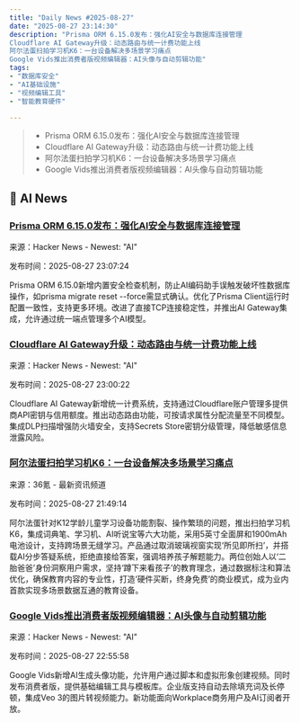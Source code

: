 ```yaml
---
title: "Daily News #2025-08-27"
date: "2025-08-27 23:14:30"
description: "Prisma ORM 6.15.0发布：强化AI安全与数据库连接管理
Cloudflare AI Gateway升级：动态路由与统一计费功能上线
阿尔法蛋扫拍学习机K6：一台设备解决多场景学习痛点
Google Vids推出消费者版视频编辑器：AI头像与自动剪辑功能"
tags: 
- "数据库安全"
- "AI基础设施"
- "视频编辑工具"
- "智能教育硬件"

---
```


> - Prisma ORM 6.15.0发布：强化AI安全与数据库连接管理
> - Cloudflare AI Gateway升级：动态路由与统一计费功能上线
> - 阿尔法蛋扫拍学习机K6：一台设备解决多场景学习痛点
> - Google Vids推出消费者版视频编辑器：AI头像与自动剪辑功能

## 🤖 AI News

### [Prisma ORM 6.15.0发布：强化AI安全与数据库连接管理](https://github.com/prisma/prisma/releases/tag/6.15.0)

来源：Hacker News - Newest: "AI"

发布时间：2025-08-27 23:07:24

Prisma ORM 6.15.0新增内置安全检查机制，防止AI编码助手误触发破坏性数据库操作，如prisma migrate reset --force需显式确认。优化了Prisma Client运行时配置一致性，支持更多环境。改进了直接TCP连接稳定性，并推出AI Gateway集成，允许通过统一端点管理多个AI模型。

### [Cloudflare AI Gateway升级：动态路由与统一计费功能上线](https://blog.cloudflare.com/ai-gateway-aug-2025-refresh/)

来源：Hacker News - Newest: "AI"

发布时间：2025-08-27 23:00:22

Cloudflare AI Gateway新增统一计费系统，支持通过Cloudflare账户管理多提供商API密钥与信用额度。推出动态路由功能，可按请求属性分配流量至不同模型。集成DLP扫描增强防火墙安全，支持Secrets Store密钥分级管理，降低敏感信息泄露风险。

### [阿尔法蛋扫拍学习机K6：一台设备解决多场景学习痛点](https://www.36kr.com/p/3440896060167557)

来源：36氪 - 最新资讯频道

发布时间：2025-08-27 21:49:14

阿尔法蛋针对K12学龄儿童学习设备功能割裂、操作繁琐的问题，推出扫拍学习机K6，集成词典笔、学习机、AI听说宝等六大功能，采用5英寸全面屏和1900mAh电池设计，支持跨场景无缝学习。产品通过取消玻璃视窗实现‘所见即所扫’，并搭载AI分步答疑系统，拒绝直接给答案，强调培养孩子解题能力。两位创始人以‘二胎爸爸’身份洞察用户需求，坚持‘蹲下来看孩子’的教育理念，通过数据标注和算法优化，确保教育内容的专业性，打造‘硬件买断，终身免费’的商业模式，成为业内首款实现多场景数据互通的教育设备。

### [Google Vids推出消费者版视频编辑器：AI头像与自动剪辑功能](https://techcrunch.com/2025/08/27/google-vids-adds-ai-avatars-to-its-video-editor-and-launches-a-consumer-version/)

来源：Hacker News - Newest: "AI"

发布时间：2025-08-27 22:55:58

Google Vids新增AI生成头像功能，允许用户通过脚本和虚拟形象创建视频。同时发布消费者版，提供基础编辑工具与模板库。企业版支持自动去除填充词及长停顿，集成Veo 3的图片转视频能力。新功能面向Workplace商务用户及AI订阅者开放。
